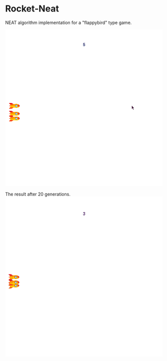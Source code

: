 # Rocket-Neat
NEAT algorithm implementation for a "flappybird" type game. 


![Alt Text](https://github.com/reinaldoM/Rocket-Neat/blob/master/READMEGIF1.gif)

The result after 20 generations.
![Alt Text](https://github.com/reinaldoM/Rocket-Neat/blob/master/READMEGIF2.gif)

